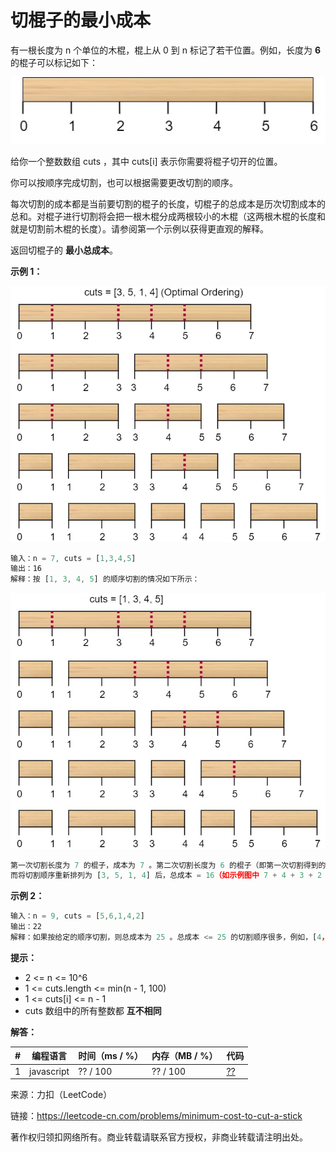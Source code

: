 # 切棍子的最小成本

有一根长度为 n 个单位的木棍，棍上从 0 到 n 标记了若干位置。例如，长度为 **6** 的棍子可以标记如下：

![题目说明](./question.jpg)

给你一个整数数组 cuts ，其中 cuts[i] 表示你需要将棍子切开的位置。

你可以按顺序完成切割，也可以根据需要更改切割的顺序。

每次切割的成本都是当前要切割的棍子的长度，切棍子的总成本是历次切割成本的总和。对棍子进行切割将会把一根木棍分成两根较小的木棍（这两根木棍的长度和就是切割前木棍的长度）。请参阅第一个示例以获得更直观的解释。

返回切棍子的 **最小总成本**。

**示例 1：**

![示例1](./eg1.jpg)

``` javascript
输入：n = 7, cuts = [1,3,4,5]
输出：16
解释：按 [1, 3, 4, 5] 的顺序切割的情况如下所示：
```

![示例1](./eg11.jpg)

``` javascript
第一次切割长度为 7 的棍子，成本为 7 。第二次切割长度为 6 的棍子（即第一次切割得到的第二根棍子），第三次切割为长度 4 的棍子，最后切割长度为 3 的棍子。总成本为 7 + 6 + 4 + 3 = 20 。
而将切割顺序重新排列为 [3, 5, 1, 4] 后，总成本 = 16（如示例图中 7 + 4 + 3 + 2 = 16）。
```

**示例 2：**

``` javascript
输入：n = 9, cuts = [5,6,1,4,2]
输出：22
解释：如果按给定的顺序切割，则总成本为 25 。总成本 <= 25 的切割顺序很多，例如，[4，6，5，2，1] 的总成本 = 22，是所有可能方案中成本最小的。
```

**提示：**

- 2 <= n <= 10^6
- 1 <= cuts.length <= min(n - 1, 100)
- 1 <= cuts[i] <= n - 1
- cuts 数组中的所有整数都 **互不相同**

**解答：**

**#**|**编程语言**|**时间（ms / %）**|**内存（MB / %）**|**代码**
--|--|--|--|--
1|javascript|?? / 100|?? / 100|[??](./javascript/ac_v1.js)

来源：力扣（LeetCode）

链接：https://leetcode-cn.com/problems/minimum-cost-to-cut-a-stick

著作权归领扣网络所有。商业转载请联系官方授权，非商业转载请注明出处。
